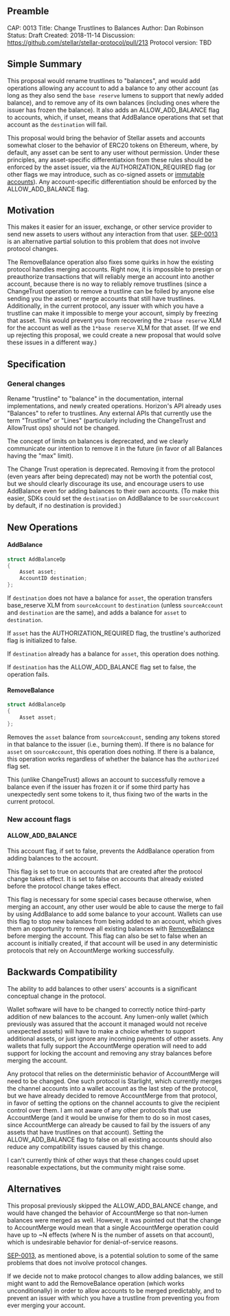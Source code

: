 ## Preamble

CAP: 0013
Title: Change Trustlines to Balances
Author: Dan Robinson
Status: Draft
Created: 2018-11-14
Discussion: https://github.com/stellar/stellar-protocol/pull/213
Protocol version: TBD

## Simple Summary

This proposal would rename trustlines to "balances", and would add operations allowing any account to add a balance to any other account (as long as they also send the `base reserve` lumens to support that newly added balance), and to remove any of its own balances (including ones where the issuer has frozen the balance). It also adds an ALLOW_ADD_BALANCE flag to accounts, which, if unset, means that AddBalance operations that set that account as the `destination` will fail.

This proposal would bring the behavior of Stellar assets and accounts somewhat closer to the behavior of ERC20 tokens on Ethereum, where, by default, any asset can be sent to any user without permission. Under these principles, any asset-specific differentiatxion from these rules should be enforced by the asset issuer, via the AUTHORIZATION_REQUIRED flag (or other flags we may introduce, such as co-signed assets or [immutable accounts](https://github.com/stellar/stellar-protocol/pull/210)). Any account-specific differentiation should be enforced by the ALLOW_ADD_BALANCE flag.

## Motivation

This makes it easier for an issuer, exchange, or other service provider to send new assets to users without any interaction from that user. [SEP-0013](https://github.com/stellar/stellar-protocol/pull/205) is an alternative partial solution to this problem that does not involve protocol changes.

The RemoveBalance operation also fixes some quirks in how the existing protocol handles merging accounts. Right now, it is impossible to presign or preauthorize transactions that will reliably merge an account into another account, because there is no way to reliably remove trustlines (since a ChangeTrust operation to remove a trustline can be foiled by anyone else sending you the asset) or merge accounts that still have trustlines. Additionally, in the current protocol, any issuer with which you have a trustline can make it impossible to merge your account, simply by freezing that asset. This would prevent you from recovering the `2*base reserve` XLM for the account as well as the `1*base reserve` XLM for that asset. (If we end up rejecting this proposal, we could create a new proposal that would solve these issues in a different way.)

## Specification

### General changes

Rename "trustline" to "balance" in the documentation, internal implementations, and newly created operations. Horizon's API already uses "Balances" to refer to trustlines. Any external APIs that currently use the term "Trustline" or "Lines" (particularly including the ChangeTrust and AllowTrust ops) should not be changed.

The concept of limits on balances is deprecated, and we clearly communicate our intention to remove it in the future (in favor of all Balances having the "max" limit).

The Change Trust operation is deprecated. Removing it from the protocol (even years after being deprecated) may not be worth the potential cost, but we should clearly discourage its use, and encourage users to use AddBalance even for adding balances to their own accounts. (To make this easier, SDKs could set the `destination` on AddBalance to be `sourceAccount` by default, if no destination is provided.)

## New Operations

#### AddBalance

```c++
struct AddBalanceOp
{
    Asset asset;
    AccountID destination;
};
```

If `destination` does not have a balance for `asset`, the operation transfers base_reserve XLM from `sourceAccount` to `destination` (unless `sourceAccount` and `destination` are the same), and adds a balance for `asset` to `destination`.

If `asset` has the AUTHORIZATION_REQUIRED flag, the trustline's authorized flag is initialized to false.

If `destination` already has a balance for `asset`, this operation does nothing.

If `destination` has the ALLOW_ADD_BALANCE flag set to false, the operation fails.

#### RemoveBalance

```c++
struct AddBalanceOp
{
    Asset asset;
};
```

Removes the `asset` balance from `sourceAccount`, sending any tokens stored in that balance to the issuer (i.e., burning them).
If there is no balance for `asset` on `sourceAccount`, this operation does nothing.
If there is a balance, this operation works regardless of whether the balance has the `authorized` flag set.

This (unlike ChangeTrust) allows an account to successfully remove a balance even if the issuer has frozen it or if some third party has unexpectedly sent some tokens to it, thus fixing two of the warts in the current protocol.

### New account flags

#### ALLOW_ADD_BALANCE

This account flag, if set to false, prevents the AddBalance operation from adding balances to the account.

This flag is set to true on accounts that are created after the protocol change takes effect. It is set to false on accounts that already existed before the protocol change takes effect.

This flag is necessary for some special cases because otherwise, when merging an account, any other user would be able to cause the merge to fail by using AddBalance to add some balance to your account. Wallets can use this flag to stop new balances from being added to an account, which gives them an opportunity to remove all existing balances with [RemoveBalance](#removebalance) before merging the account. This flag can also be set to false when an account is initially created, if that account will be used in any deterministic protocols that rely on AccountMerge working successfully.

## Backwards Compatibility

The ability to add balances to other users' accounts is a significant conceptual change in the protocol.

Wallet software will have to be changed to correctly notice third-party addition of new balances to the account. Any lumen-only wallet (which previously was assured that the account it managed would not receive unexpected assets) will have to make a choice whether to support additional assets, or just ignore any incoming payments of other assets. Any wallets that fully support the AccountMerge operation will need to add support for locking the account and removing any stray balances before merging the account.

Any protocol that relies on the deterministic behavior of AccountMerge will need to be changed. One such protocol is Starlight, which currently merges the channel accounts into a wallet account as the last step of the protocol, but we have already decided to remove AccountMerge from that protocol, in favor of setting the options on the channel accounts to give the recipient control over them. I am not aware of any other protocols that use AccountMerge (and it would be unwise for them to do so in most cases, since AccountMerge can already be caused to fail by the issuers of any assets that have trustlines on that account). Setting the ALLOW_ADD_BALANCE flag to false on all existing accounts should also reduce any compatibility issues caused by this change.

I can't currently think of other ways that these changes could upset reasonable expectations, but the community might raise some.

## Alternatives

This proposal previously skipped the ALLOW_ADD_BALANCE change, and would have changed the behavior of AccountMerge so that non-lumen balances were merged as well. However, it was pointed out that the change to AccountMerge would mean that a single AccountMerge operation could have up to ~N effects (where N is the number of assets on that account), which is undesirable behavior for denial-of-service reasons.

[SEP-0013](https://github.com/stellar/stellar-protocol/pull/205), as mentioned above, is a potential solution to some of the same problems that does not involve protocol changes.

If we decide not to make protocol changes to allow adding balances, we still might want to add the RemoveBalance operation (which works unconditionally) in order to allow accounts to be merged predictably, and to prevent an issuer with which you have a trustline from preventing you from ever merging your account.
